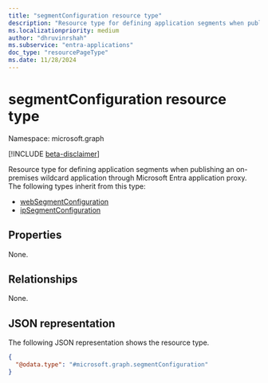 ```yaml
---
title: "segmentConfiguration resource type"
description: "Resource type for defining application segments when publishing an on-premises wildcard application through Microsoft Entra application proxy."
ms.localizationpriority: medium
author: "dhruvinrshah"
ms.subservice: "entra-applications"
doc_type: "resourcePageType"
ms.date: 11/28/2024
---
```


# segmentConfiguration resource type

Namespace: microsoft.graph

[!INCLUDE [beta-disclaimer](../../includes/beta-disclaimer.md)]

Resource type for defining application segments when publishing an on-premises wildcard application through Microsoft Entra application proxy. The following types inherit from this type:
+ [webSegmentConfiguration](websegmentconfiguration.md)
+ [ipSegmentConfiguration](ipsegmentconfiguration.md)

## Properties

None.

## Relationships

None.

## JSON representation

The following JSON representation shows the resource type.
<!-- {
  "blockType": "resource",
  "@odata.type": "microsoft.graph.segmentConfiguration"
}
-->
``` json
{
  "@odata.type": "#microsoft.graph.segmentConfiguration"
}
```
